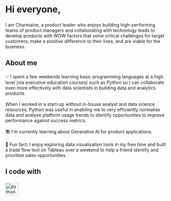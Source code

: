 <h1 align="left">Hi everyone,</h1>

###

<p align="left">I am Charmaine, a product leader who enjoys building high-performing teams of product managers and collaborating with technology leads to develop products with WOW factors that solve critical challenges for target customers, make a positive difference to their lives, and are viable for the business.</p>

###

<h2 align="left">About me</h2>

###

<p align="left">✨ I spent a few weekends learning basic programming languages at a high level (via executive education courses) such as Python so I can collaborate even more effectively with data scientists in building data and analytics products. <br><br>When I worked in a start-up without in-house analyst and data science resources, Python was useful in enabling me to very efficiently normalise data and analyse platform usage trends to identify opportunities to improve performance against success metrics.<br><br>📚 I'm currently learning about Generative AI for product applications. <br><br>🎲 Fun fact: I enjoy exploring data visualisation tools in my free time and built a trade flow tool on Tableau over a weekend to help a friend identify and prioritise sales opportunities.</p>

###

<h2 align="left">I code with</h2>

###

<div align="left">
  <img src="https://cdn.jsdelivr.net/gh/devicons/devicon/icons/python/python-original.svg" height="40" alt="python logo"  />
</div>

###
